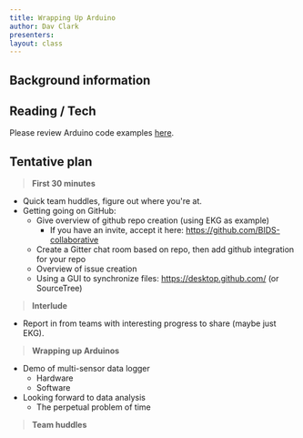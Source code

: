 ```yaml
---
title: Wrapping Up Arduino
author: Dav Clark
presenters:
layout: class
---
```


## Background information


## Reading / Tech
Please review Arduino code examples [here](https://github.com/BIDS-collaborative/hackingmeasurementexamples).

## Tentative plan

> __First 30 minutes__
 
- Quick team huddles, figure out where you're at.
- Getting going on GitHub:
  - Give overview of github repo creation (using EKG as example)
    - If you have an invite, accept it here: https://github.com/BIDS-collaborative
  - Create a Gitter chat room based on repo, then add github integration for your repo
  - Overview of issue creation
  - Using a GUI to synchronize files: https://desktop.github.com/ (or SourceTree)
  
> __Interlude__

- Report in from teams with interesting progress to share (maybe just EKG).

> __Wrapping up Arduinos__

- Demo of multi-sensor data logger
  - Hardware
  - Software
- Looking forward to data analysis
  - The perpetual problem of time
  
> __Team huddles__